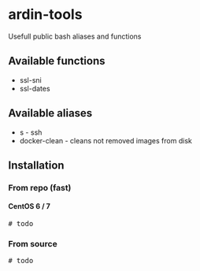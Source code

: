 # ardin-tools

Usefull public bash aliases and functions

## Available functions

* ssl-sni
* ssl-dates

## Available aliases

* s - ssh
* docker-clean - cleans not removed images from disk


## Installation

### From repo (fast)

#### CentOS 6 / 7
<pre>
# todo
</pre>

### From source
<pre>
# todo
</pre>

